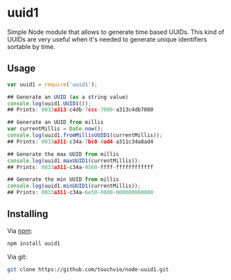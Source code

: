 # uuid1

Simple Node module that allows to generate time based UUIDs. 
This kind of UUIDs are very useful when it's needed to generate unique identifiers sortable by time.

## Usage
```javascript
var uuid1 = require('uuid1');

## Generate an UUID (as a string value)
console.log(uuid1.UUID1());
## Prints: 0033a313-c4db-7ccc-7080-a313c4db7080

## Generate an UUID from millis 
var currentMillis = Date.now();
console.log(uuid1.fromMillisUUID1(currentMillis));
## Prints: 0033a311-c34a-7bc0-8ad4-a311c34a8ad4

## Generate the max UUID from millis
console.log(uuid1.maxUUID1(currentMillis));
## Prints: 0033a311-c34a-9560-ffff-ffffffffffff

## Generate the min UUID from millis
console.log(uuid1.minUUID1(currentMillis));
## Prints: 0033a311-c34a-6e50-0000-000000000000
```

## Installing

Via [npm](http://github.com/isaacs/npm):

```bash
npm install uuid1
```

Via git:

```bash
git clone https://github.com/touchvie/node-uuid1.git
```